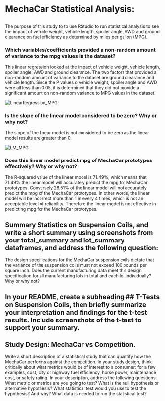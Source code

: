 # MechaCar Statistical Analysis:

##
The purpose of this study to to use RStudio to run statistical analysis to see the impact of vehicle weight, vehicle length, spoiler angle, AWD and ground clearance on fuel efficiency as determined by miles per gallon (MPG).

### Which variables/coefficients provided a non-random amount of variance to the mpg values in the dataset?
This linear regression looked at the impact of vehicle weight, vehicle length, spoiler angle, AWD and ground clearance.  The two factors that provided a non-random amount of variance to the dataset are ground clearance and vehicle length.  Since the P values o vehicle weight, spoiler angle and AWD were all less than 0.05, it is determined that they did not provide a significant amount on non-random variance to MPG values in the dataset.

![LinearRegression_MPG](https://user-images.githubusercontent.com/86161212/136058671-ec914638-2e10-4c04-9fa1-372bb3bc7f18.png)


### Is the slope of the linear model considered to be zero? Why or why not?
The slope of the linear model is not considered to be zero as the linear model results are greater than 0.

![LM_MPG](https://user-images.githubusercontent.com/86161212/136080728-803703a4-9eee-48e2-b9dc-be5a4fd3b6b9.PNG)

### Does this linear model predict mpg of MechaCar prototypes effectively? Why or why not?
The R-squared value of the linear model is 71.49%, which means that 71.49% the linear model will accurately predict the mpg for MechaCar prototypes.  Conversely 28.51% of the linear model will not accurately predict the mpg of the MechaCar prototypes.  In other words, the linear model will be incorrect more than 1 in every 4 times, which is not an acceptable level of reliability.  Therefore the linear model is not effective in predicting mpg for the MechaCar prototypes.

## Summary Statistics on Suspension Coils, and write a short summary using screenshots from your total_summary and lot_summary dataframes, and address the following question:

The design specifications for the MechaCar suspension coils dictate that the variance of the suspension coils must not exceed 100 pounds per square inch. Does the current manufacturing data meet this design specification for all manufacturing lots in total and each lot individually? Why or why not?



## In your README, create a subheading ## T-Tests on Suspension Coils, then briefly summarize your interpretation and findings for the t-test results. Include screenshots of the t-test to support your summary.

## Study Design: MechaCar vs Competition.
Write a short description of a statistical study that can quantify how the MechaCar performs against the competition. In your study design, think critically about what metrics would be of interest to a consumer: for a few examples, cost, city or highway fuel efficiency, horse power, maintenance cost, or safety rating.
In your description, address the following questions:
What metric or metrics are you going to test?
What is the null hypothesis or alternative hypothesis?
What statistical test would you use to test the hypothesis? And why?
What data is needed to run the statistical test?

